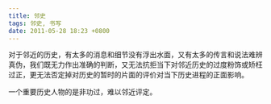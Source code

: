 ```yaml
---
title: 邻史
tags: 邻史, 书写
date: 2011-05-28 18:23 +0800
---
```



对于邻近的历史，有太多的消息和细节没有浮出水面，又有太多的传言和说法难辨真伪，我们既无力作出准确的判断，又无法抗拒当下对邻近历史的过度粉饰或矫枉过正，更无法否定掉对历史的暂时的片面的评价对当下历史进程的正面影响。

一个重要历史人物的是非功过，难以邻近评定。

